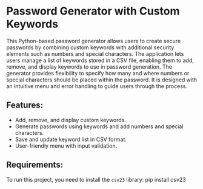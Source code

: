 # Password Generator with Custom Keywords

This Python-based password generator allows users to create secure passwords
by combining custom keywords with additional security elements such as numbers and special characters.
The application lets users manage a list of keywords stored in a CSV file, enabling them to add, remove, and display keywords to use in password generation.
The generator provides flexibility to specify how many and where numbers or special characters should be placed within the password.
It is designed with an intuitive menu and error handling to guide users through the process.

## Features:
- Add, remove, and display custom keywords.
- Generate passwords using keywords and add numbers and special characters.
- Save and update keyword list in CSV format.
- User-friendly menu with input validation.

## Requirements:
To run this project, you need to install the `csv23` library:
  pip install csv23

